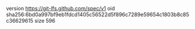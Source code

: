 version https://git-lfs.github.com/spec/v1
oid sha256:6bd0a997bf9eb1fdcd1405c56522d5f896c7289e59654c1803b8c85c36629615
size 596
